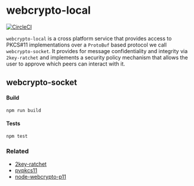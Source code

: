 # webcrypto-local

[![CircleCI](https://circleci.com/gh/PeculiarVentures/webcrypto-local.svg?style=svg)](https://circleci.com/gh/PeculiarVentures/webcrypto-local)

`webcrypto-local` is a cross platform service that provides access to PKCS#11 implementations over a `ProtoBuf` based protocol we call `webcrypto-socket`. It provides for message confidentiality and integrity via `2key-ratchet` and implements a security policy mechanism that allows the user to approve which peers can interact with it.

## webcrypto-socket

#### Build

```
npm run build
```

#### Tests

```
npm test
```

### Related
- [2key-ratchet](https://github.com/PeculiarVentures/2key-ratchet)
- [pvpkcs11](https://github.com/PeculiarVentures/pvpkcs11)
- [node-webcrypto-p11](https://github.com/PeculiarVentures/node-webcrypto-p11)